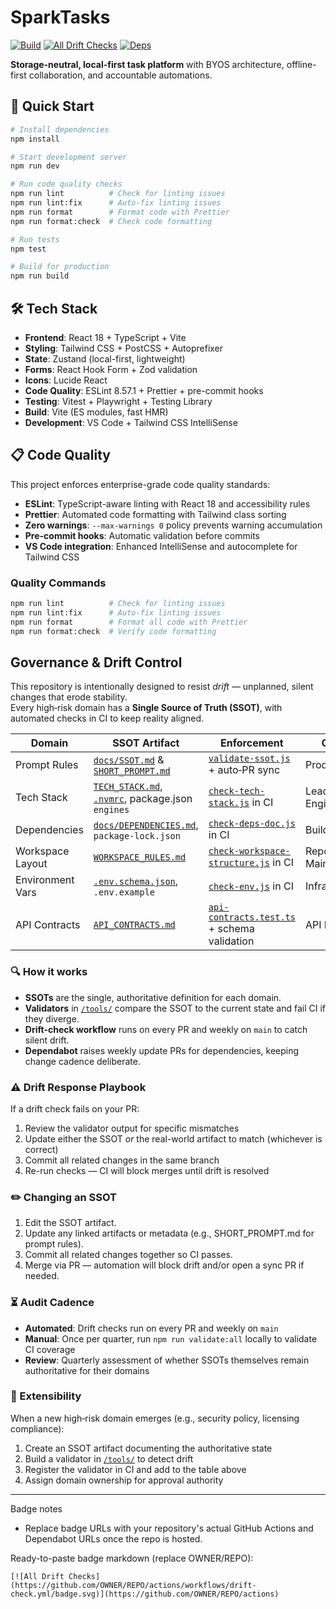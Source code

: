 # SparkTasks

[![Build](https://img.shields.io/badge/build-pending-lightgrey)](https://github.com/your/repo/actions)
[![All Drift Checks](https://github.com/your/repo/actions/workflows/drift-check.yml/badge.svg)](https://github.com/your/repo/actions)
[![Deps](https://img.shields.io/badge/dependencies-up--to--date-brightgreen)](https://github.com/your/repo/pulls)

**Storage-neutral, local-first task platform** with BYOS architecture, offline-first collaboration, and accountable automations.

## 🚀 Quick Start

```bash
# Install dependencies
npm install

# Start development server  
npm run dev

# Run code quality checks
npm run lint          # Check for linting issues
npm run lint:fix      # Auto-fix linting issues
npm run format        # Format code with Prettier
npm run format:check  # Check code formatting

# Run tests
npm test

# Build for production
npm run build
```

## 🛠 Tech Stack

- **Frontend**: React 18 + TypeScript + Vite
- **Styling**: Tailwind CSS + PostCSS + Autoprefixer  
- **State**: Zustand (local-first, lightweight)
- **Forms**: React Hook Form + Zod validation
- **Icons**: Lucide React
- **Code Quality**: ESLint 8.57.1 + Prettier + pre-commit hooks
- **Testing**: Vitest + Playwright + Testing Library
- **Build**: Vite (ES modules, fast HMR)
- **Development**: VS Code + Tailwind CSS IntelliSense

## 📋 Code Quality

This project enforces enterprise-grade code quality standards:

- **ESLint**: TypeScript-aware linting with React 18 and accessibility rules
- **Prettier**: Automated code formatting with Tailwind class sorting
- **Zero warnings**: `--max-warnings 0` policy prevents warning accumulation
- **Pre-commit hooks**: Automatic validation before commits
- **VS Code integration**: Enhanced IntelliSense and autocomplete for Tailwind CSS

### Quality Commands
```bash
npm run lint          # Check for linting issues
npm run lint:fix      # Auto-fix linting issues  
npm run format        # Format all code with Prettier
npm run format:check  # Verify code formatting
```

## Governance & Drift Control

This repository is intentionally designed to resist *drift* — unplanned, silent changes that erode stability.  
Every high‑risk domain has a **Single Source of Truth (SSOT)**, with automated checks in CI to keep reality aligned.

| Domain | SSOT Artifact | Enforcement | Owner |
| ------ | --------------| ----------- | ----- |
| Prompt Rules | [`docs/SSOT.md`](docs/SSOT.md) & [`SHORT_PROMPT.md`](SHORT_PROMPT.md) | [`validate-ssot.js`](tools/validate-ssot.js) + auto‑PR sync | Product Lead |
| Tech Stack | [`TECH_STACK.md`](TECH_STACK.md), [`.nvmrc`](.nvmrc), package.json `engines` | [`check-tech-stack.js`](tools/check-tech-stack.js) in CI | Lead Engineer |
| Dependencies | [`docs/DEPENDENCIES.md`](docs/DEPENDENCIES.md), `package-lock.json` | [`check-deps-doc.js`](tools/check-deps-doc.js) in CI | Build/DevOps |
| Workspace Layout | [`WORKSPACE_RULES.md`](WORKSPACE_RULES.md) | [`check-workspace-structure.js`](tools/check-workspace-structure.js) in CI | Repo Maintainer |
| Environment Vars | [`.env.schema.json`](.env.schema.json), `.env.example` | [`check-env.js`](tools/check-env.js) in CI | Infra Lead |
| API Contracts | [`API_CONTRACTS.md`](API_CONTRACTS.md) | [`api-contracts.test.ts`](test/integration/api-contracts.test.ts) + schema validation | API Lead |

### 🔍 How it works
- **SSOTs** are the single, authoritative definition for each domain.
- **Validators** in [`/tools/`](tools/) compare the SSOT to the current state and fail CI if they diverge.
- **Drift‑check workflow** runs on every PR and weekly on `main` to catch silent drift.
- **Dependabot** raises weekly update PRs for dependencies, keeping change cadence deliberate.

### ⚠️ Drift Response Playbook
If a drift check fails on your PR:
1. Review the validator output for specific mismatches
2. Update either the SSOT *or* the real-world artifact to match (whichever is correct)
3. Commit all related changes in the same branch
4. Re-run checks — CI will block merges until drift is resolved

### ✏️ Changing an SSOT
1. Edit the SSOT artifact.
2. Update any linked artifacts or metadata (e.g., SHORT_PROMPT.md for prompt rules).
3. Commit all related changes together so CI passes.
4. Merge via PR — automation will block drift and/or open a sync PR if needed.

### ⏳ Audit Cadence
- **Automated**: Drift checks run on every PR and weekly on `main`
- **Manual**: Once per quarter, run `npm run validate:all` locally to validate CI coverage
- **Review**: Quarterly assessment of whether SSOTs themselves remain authoritative for their domains

### 🧩 Extensibility
When a new high‑risk domain emerges (e.g., security policy, licensing compliance):
1. Create an SSOT artifact documenting the authoritative state
2. Build a validator in [`/tools/`](tools/) to detect drift
3. Register the validator in CI and add to the table above
4. Assign domain ownership for approval authority

---

Badge notes
- Replace badge URLs with your repository's actual GitHub Actions and Dependabot URLs once the repo is hosted.

Ready-to-paste badge markdown (replace OWNER/REPO):

```
[![All Drift Checks](https://github.com/OWNER/REPO/actions/workflows/drift-check.yml/badge.svg)](https://github.com/OWNER/REPO/actions)
```
